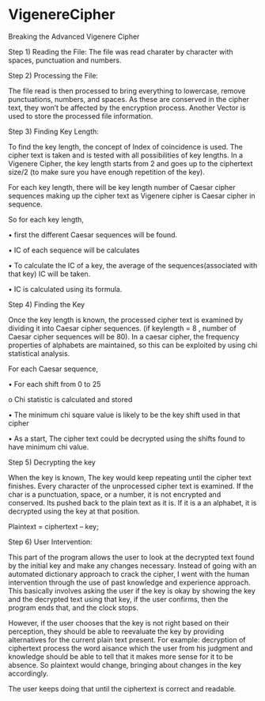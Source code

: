 # VigenereCipher
Breaking the Advanced Vigenere Cipher

Step 1) Reading the File: The file was read charater by character with spaces, punctuation and numbers. 

Step 2) Processing the File:

The file read is then processed to bring everything to lowercase, remove punctuations, numbers, and spaces. As these are conserved in the cipher text, they won’t be affected by the encryption process. Another Vector is used to store the processed file information. 

Step 3) Finding Key Length: 

To find the key length, the concept of Index of coincidence is used. The cipher text is taken and is tested with all possibilities of key lengths. In a Vigenere Cipher, the key length starts from 2 and goes up to the ciphertext size/2 (to make sure you have enough repetition of the key).

For each key length, there will be key length number of Caesar cipher sequences making up the cipher text as Vigenere cipher is Caesar cipher in sequence.

So for each key length, 

•	first the different Caesar sequences will be found.

•	IC of each sequence will be calculates

•	To calculate the IC of a key, the average of the sequences(associated with that key) IC will be taken.

•	IC is calculated using its formula.

Step 4) Finding the Key

Once the key length is known, the processed cipher text is examined by dividing it into Caesar cipher sequences. (if keylength = 8 , number of Caesar cipher sequences will be 80). In a caesar cipher, the frequency properties of alphabets are maintained, so this can be exploited by using chi statistical analysis. 

For each Caesar sequence,

•	For each shift from 0 to 25

o	Chi statistic is calculated and stored

•	The minimum chi square value is likely to be the key shift used in that cipher 

•	As a start, The cipher text could be decrypted using the shifts found to have minimum chi value.

Step 5) Decrypting the key

When the key is known, The key would keep repeating until the cipher text finishes. Every character of the unprocessed cipher text 
is examined. If the char is a punctuation, space, or a number, it is not encrypted and conserved. Its pushed back to the plain text as it is. If it is a an alphabet, it is decrypted using the key at that position.

Plaintext = ciphertext – key; 

Step 6) User Intervention:

This part of the program allows the user to look at the decrypted text found by the initial key and make any changes necessary. Instead of going with an automated dictionary approach to crack the cipher, I went with the human intervention through the use of past knowledge and experience approach. This basically involves asking the user if the key is okay by showing the key and the decrypted text using that key, if the user confirms, then the program ends that, and the clock stops. 

However, if the user chooses that the key is not right based on their perception, they should be able to reevaluate the key by providing alternatives for the current plain text present. For example:  decryption of ciphertext process the word aisance which the user from his judgment and knowledge should be able to tell that it makes more sense for it to be absence. So plaintext would change, bringing about changes in the key accordingly.

The user keeps doing that until the ciphertext is correct and readable. 
